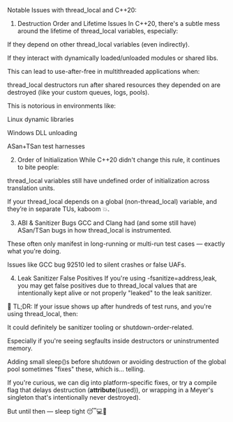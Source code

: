 Notable Issues with thread_local and C++20:
1. Destruction Order and Lifetime Issues
In C++20, there's a subtle mess around the lifetime of thread_local variables, especially:

If they depend on other thread_local variables (even indirectly).

If they interact with dynamically loaded/unloaded modules or shared libs.

This can lead to use-after-free in multithreaded applications when:

thread_local destructors run after shared resources they depended on are destroyed (like your custom queues, logs, pools).

This is notorious in environments like:

Linux dynamic libraries

Windows DLL unloading

ASan+TSan test harnesses

2. Order of Initialization
While C++20 didn't change this rule, it continues to bite people:

thread_local variables still have undefined order of initialization across translation units.

If your thread_local depends on a global (non-thread_local) variable, and they’re in separate TUs, kaboom 💥.

3. ABI & Sanitizer Bugs
GCC and Clang had (and some still have) ASan/TSan bugs in how thread_local is instrumented.

These often only manifest in long-running or multi-run test cases — exactly what you're doing.

Issues like GCC bug 92510 led to silent crashes or false UAFs.

4. Leak Sanitizer False Positives
If you're using -fsanitize=address,leak, you may get false positives due to thread_local values that are intentionally kept alive or not properly "leaked" to the leak sanitizer.

🧪 TL;DR:
If your issue shows up after hundreds of test runs, and you're using thread_local, then:

It could definitely be sanitizer tooling or shutdown-order-related.

Especially if you're seeing segfaults inside destructors or uninstrumented memory.

Adding small sleep()s before shutdown or avoiding destruction of the global pool sometimes "fixes" these, which is... telling.

If you're curious, we can dig into platform-specific fixes, or try a compile flag that delays destruction (__attribute__((used)), or wrapping in a Meyer's singleton that's intentionally never destroyed).

But until then — sleep tight 😴💻🐞
